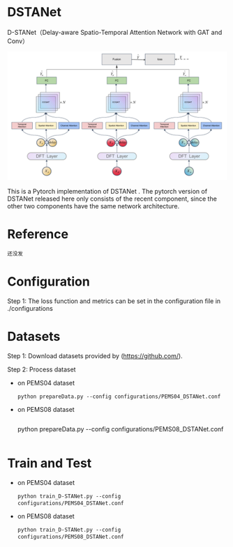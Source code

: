 # DSTANet

D-STANet（Delay-aware Spatio-Temporal Attention Network with GAT and Conv）

<img src="fig/model.pdf" alt="model.pdf" style="zoom:50%;" />

This is a Pytorch implementation of DSTANet . The pytorch version of DSTANet released here only consists of the  recent component, since the other two components have the same network architecture. 

# Reference

```latex
还没发
```

# Configuration

Step 1: The loss function and metrics can be set in the configuration file in ./configurations



# Datasets

Step 1: Download datasets provided by (https://github.com/). 

Step 2: Process dataset

- on PEMS04 dataset

  ```shell
  python prepareData.py --config configurations/PEMS04_DSTANet.conf
  ```

- on PEMS08 dataset

  ```shell

  ```
  python prepareData.py --config configurations/PEMS08_DSTANet.conf
  ````

# Train and Test

- on PEMS04 dataset

  ```shell
  python train_D-STANet.py --config configurations/PEMS04_DSTANet.conf
  ```

- on PEMS08 dataset

  ```shell
  python train_D-STANet.py --config configurations/PEMS08_DSTANet.conf
  ```

  

  



